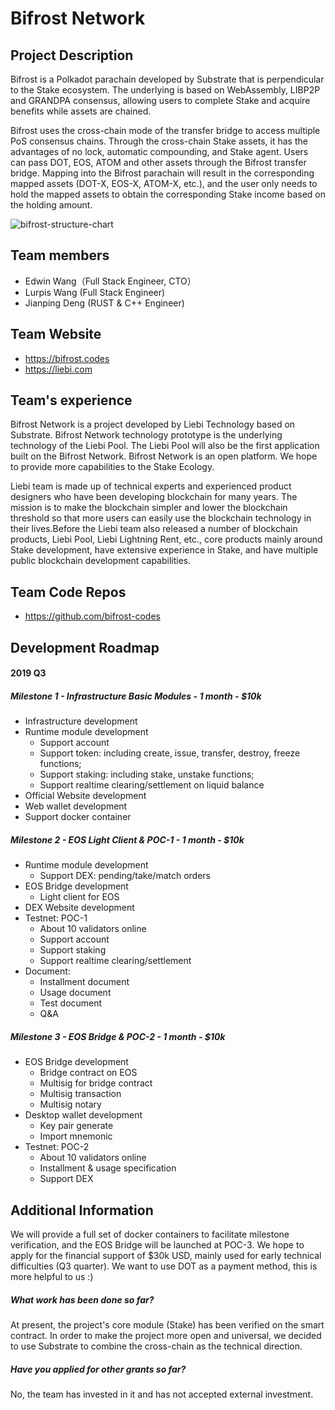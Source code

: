 # Bifrost Network

## Project Description
Bifrost is a Polkadot parachain developed by Substrate that is perpendicular to the Stake ecosystem. The underlying is based on WebAssembly, LIBP2P and GRANDPA consensus, allowing users to complete Stake and acquire benefits while assets are chained.

Bifrost uses the cross-chain mode of the transfer bridge to access multiple PoS consensus chains. Through the cross-chain Stake assets, it has the advantages of no lock, automatic compounding, and Stake agent. Users can pass DOT, EOS, ATOM and other assets through the Bifrost transfer bridge. Mapping into the Bifrost parachain will result in the corresponding mapped assets (DOT-X, EOS-X, ATOM-X, etc.), and the user only needs to hold the mapped assets to obtain the corresponding Stake income based on the holding amount.

![bifrost-structure-chart](https://cdn.liebi.com/resource/images/bifrost-structure-chart.png)

## Team members
* Edwin Wang（Full Stack Engineer, CTO）
* Lurpis Wang (Full Stack Engineer)
* Jianping Deng (RUST & C++ Engineer)

## Team Website 
* https://bifrost.codes
* https://liebi.com

## Team's experience
Bifrost Network is a project developed by Liebi Technology based on Substrate. Bifrost Network technology prototype is the underlying technology of the Liebi Pool. The Liebi Pool will also be the first application built on the Bifrost Network. Bifrost Network is an open platform. We hope to provide more capabilities to the Stake Ecology.

Liebi team is made up of technical experts and experienced product designers who have been developing blockchain for many years. The mission is to make the blockchain simpler and lower the blockchain threshold so that more users can easily use the blockchain technology in their lives.Before the Liebi team also released a number of blockchain products, Liebi Pool, Liebi Lightning Rent, etc., core products mainly around Stake development, have extensive experience in Stake, and have multiple public blockchain development capabilities.

## Team Code Repos
* https://github.com/bifrost-codes

## Development Roadmap
#### 2019 Q3
##### Milestone 1 - Infrastructure Basic Modules - 1 month - $10k
- Infrastructure development
- Runtime module development
  - Support account
  - Support token: including create, issue, transfer, destroy, freeze functions;
  - Support staking: including stake, unstake functions;
  - Support realtime clearing/settlement on liquid balance
- Official Website development
- Web wallet development
- Support docker container
##### Milestone 2 - EOS Light Client & POC-1 - 1 month - $10k
- Runtime module development
  - Support DEX: pending/take/match orders
- EOS Bridge development
  - Light client for EOS
- DEX Website development
- Testnet: POC-1
  - About 10 validators online
  - Support account
  - Support staking
  - Support realtime clearing/settlement
- Document: 
  - Installment document
  - Usage document
  - Test document
  - Q&A
##### Milestone 3 - EOS Bridge & POC-2 - 1 month - $10k
- EOS Bridge development
  - Bridge contract on EOS
  - Multisig for bridge contract
  - Multisig transaction
  - Multisig notary
- Desktop wallet development
  - Key pair generate
  - Import mnemonic
- Testnet: POC-2
  - About 10 validators online
  - Installment & usage specification
  - Support DEX

## Additional Information
We will provide a full set of docker containers to facilitate milestone verification, and the EOS Bridge will be launched at POC-3. We hope to apply for the financial support of $30k USD, mainly used for early technical difficulties (Q3 quarter). We want to use DOT as a payment method, this is more helpful to us :)

##### What work has been done so far?
At present, the project's core module (Stake) has been verified on the smart contract. In order to make the project more open and universal, we decided to use Substrate to combine the cross-chain as the technical direction. 

##### Have you applied for other grants so far?
No, the team has invested in it and has not accepted external investment.
